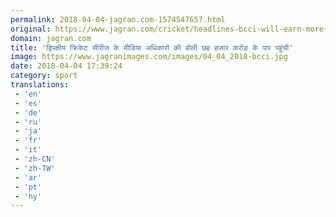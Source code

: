 ```yaml
---
permalink: 2018-04-04-jagran.com-1574547657.html
original: https://www.jagran.com/cricket/headlines-bcci-will-earn-more-than-6-thousand-crore-rupee-this-time-by-the-e-bidding-process-17776019.html
domain: jagran.com
title: 'द्विपक्षीय क्रिकेट सीरीज के मीडिया अधिकारों की बोली छह हजार करोड़ के पार पहुंची'
image: https://www.jagranimages.com/images/04_04_2018-bcci.jpg
date: 2018-04-04 17:39:24
category: sport
translations: 
 - 'en'
 - 'es'
 - 'de'
 - 'ru'
 - 'ja'
 - 'fr'
 - 'it'
 - 'zh-CN'
 - 'zh-TW'
 - 'ar'
 - 'pt'
 - 'hy'
---
```


